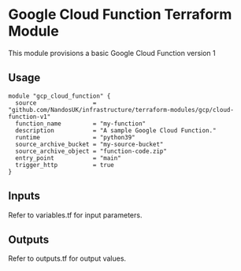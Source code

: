 # Google Cloud Function Terraform Module

This module provisions a basic Google Cloud Function version 1

## Usage

```hcl
module "gcp_cloud_function" {
  source                = "github.com/NandosUK/infrastructure/terraform-modules/gcp/cloud-function-v1"
  function_name         = "my-function"
  description           = "A sample Google Cloud Function."
  runtime               = "python39"
  source_archive_bucket = "my-source-bucket"
  source_archive_object = "function-code.zip"
  entry_point           = "main"
  trigger_http          = true
}
```

## Inputs

Refer to variables.tf for input parameters.

## Outputs

Refer to outputs.tf for output values.